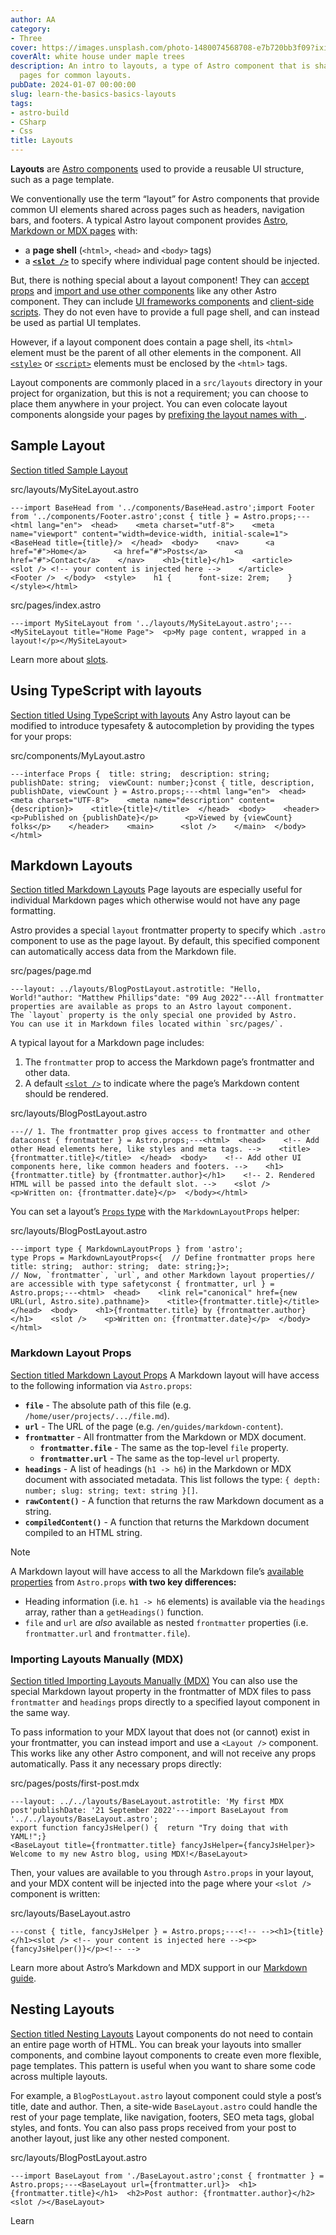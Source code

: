 ```yaml
---
author: AA
category:
- Three
cover: https://images.unsplash.com/photo-1480074568708-e7b720bb3f09?ixid=M3w2NzEyNTB8MHwxfHNlYXJjaHw2fHxidWlsZGluZyUyMGNvbW1pY3xlbnwwfDB8MXx8MTczMDU1Mjc1N3ww&ixlib=rb-4.0.3&w=1960&h=1102&auto=format&fit=crop&q=60
coverAlt: white house under maple trees
description: An intro to layouts, a type of Astro component that is shared between
  pages for common layouts.
pubDate: 2024-01-07 00:00:00
slug: learn-the-basics-basics-layouts
tags:
- astro-build
- CSharp
- Css
title: Layouts 
---
```


**Layouts** are [Astro components](/en/basics/astro-components/) used to provide a reusable UI structure, such as a page template.


We conventionally use the term “layout” for Astro components that provide common UI elements shared across pages such as headers, navigation bars, and footers. A typical Astro layout component provides [Astro, Markdown or MDX pages](/en/basics/astro-pages/) with:


* a **page shell** (`<html>`, `<head>` and `<body>` tags)
* a [**`<slot />`**](/en/basics/astro-components/#slots) to specify where individual page content should be injected.


But, there is nothing special about a layout component! They can [accept props](/en/basics/astro-components/#component-props) and [import and use other components](/en/basics/astro-components/#component-structure) like any other Astro component. They can include [UI frameworks components](/en/guides/framework-components/) and [client\-side scripts](/en/guides/client-side-scripts/). They do not even have to provide a full page shell, and can instead be used as partial UI templates.


However, if a layout component does contain a page shell, its `<html>` element must be the parent of all other elements in the component. All [`<style>`](/en/guides/styling/#styling-in-astro) or [`<script>`](/en/guides/client-side-scripts/#using-script-in-astro) elements must be enclosed by the `<html>` tags.


Layout components are commonly placed in a `src/layouts` directory in your project for organization, but this is not a requirement; you can choose to place them anywhere in your project. You can even colocate layout components alongside your pages by [prefixing the layout names with `_`](/en/guides/routing/#excluding-pages).


Sample Layout
-------------

[Section titled Sample Layout](#sample-layout)


src/layouts/MySiteLayout.astro


```
---import BaseHead from '../components/BaseHead.astro';import Footer from '../components/Footer.astro';const { title } = Astro.props;---<html lang="en">  <head>    <meta charset="utf-8">    <meta name="viewport" content="width=device-width, initial-scale=1">    <BaseHead title={title}/>  </head>  <body>    <nav>      <a href="#">Home</a>      <a href="#">Posts</a>      <a href="#">Contact</a>    </nav>    <h1>{title}</h1>    <article>      <slot /> <!-- your content is injected here -->    </article>    <Footer />  </body>  <style>    h1 {      font-size: 2rem;    }  </style></html>
```



src/pages/index.astro


```
---import MySiteLayout from '../layouts/MySiteLayout.astro';---<MySiteLayout title="Home Page">  <p>My page content, wrapped in a layout!</p></MySiteLayout>
```



Learn more about [slots](/en/basics/astro-components/#slots).

Using TypeScript with layouts
-----------------------------

[Section titled Using TypeScript with layouts](#using-typescript-with-layouts)
Any Astro layout can be modified to introduce typesafety \& autocompletion by providing the types for your props:




src/components/MyLayout.astro


```
---interface Props {  title: string;  description: string;  publishDate: string;  viewCount: number;}const { title, description, publishDate, viewCount } = Astro.props;---<html lang="en">  <head>    <meta charset="UTF-8">    <meta name="description" content={description}>    <title>{title}</title>  </head>  <body>    <header>      <p>Published on {publishDate}</p>      <p>Viewed by {viewCount} folks</p>    </header>    <main>      <slot />    </main>  </body></html>
```

Markdown Layouts
----------------

[Section titled Markdown Layouts](#markdown-layouts)
Page layouts are especially useful for individual Markdown pages which otherwise would not have any page formatting.


Astro provides a special `layout` frontmatter property to specify which `.astro` component to use as the page layout. By default, this specified component can automatically access data from the Markdown file.




src/pages/page.md


```
---layout: ../layouts/BlogPostLayout.astrotitle: "Hello, World!"author: "Matthew Phillips"date: "09 Aug 2022"---All frontmatter properties are available as props to an Astro layout component.
The `layout` property is the only special one provided by Astro.
You can use it in Markdown files located within `src/pages/`.
```

A typical layout for a Markdown page includes:


1. The `frontmatter` prop to access the Markdown page’s frontmatter and other data.
2. A default [`<slot />`](/en/basics/astro-components/#slots) to indicate where the page’s Markdown content should be rendered.




src/layouts/BlogPostLayout.astro


```
---// 1. The frontmatter prop gives access to frontmatter and other dataconst { frontmatter } = Astro.props;---<html>  <head>    <!-- Add other Head elements here, like styles and meta tags. -->    <title>{frontmatter.title}</title>  </head>  <body>    <!-- Add other UI components here, like common headers and footers. -->    <h1>{frontmatter.title} by {frontmatter.author}</h1>    <!-- 2. Rendered HTML will be passed into the default slot. -->    <slot />    <p>Written on: {frontmatter.date}</p>  </body></html>
```

You can set a layout’s [`Props` type](/en/guides/typescript/#component-props) with the `MarkdownLayoutProps` helper:




src/layouts/BlogPostLayout.astro


```
---import type { MarkdownLayoutProps } from 'astro';
type Props = MarkdownLayoutProps<{  // Define frontmatter props here  title: string;  author: string;  date: string;}>;
// Now, `frontmatter`, `url`, and other Markdown layout properties// are accessible with type safetyconst { frontmatter, url } = Astro.props;---<html>  <head>    <link rel="canonical" href={new URL(url, Astro.site).pathname}>    <title>{frontmatter.title}</title>  </head>  <body>    <h1>{frontmatter.title} by {frontmatter.author}</h1>    <slot />    <p>Written on: {frontmatter.date}</p>  </body></html>
```

### Markdown Layout Props

[Section titled Markdown Layout Props](#markdown-layout-props)
A Markdown layout will have access to the following information via `Astro.props`:


* **`file`** \- The absolute path of this file (e.g. `/home/user/projects/.../file.md`).
* **`url`** \- The URL of the page (e.g. `/en/guides/markdown-content`).
* **`frontmatter`** \- All frontmatter from the Markdown or MDX document.
	+ **`frontmatter.file`** \- The same as the top\-level `file` property.
	+ **`frontmatter.url`** \- The same as the top\-level `url` property.
* **`headings`** \- A list of headings (`h1 -> h6`) in the Markdown or MDX document with associated metadata. This list follows the type: `{ depth: number; slug: string; text: string }[]`.
* **`rawContent()`** \- A function that returns the raw Markdown document as a string.
* **`compiledContent()`** \- A function that returns the Markdown document compiled to an HTML string.


Note

A Markdown layout will have access to all the Markdown file’s [available properties](/en/guides/markdown-content/#available-properties) from `Astro.props` **with two key differences:**

* Heading information (i.e. `h1 -> h6` elements) is available via the `headings` array, rather than a `getHeadings()` function.
* `file` and `url` are *also* available as nested `frontmatter` properties (i.e. `frontmatter.url` and `frontmatter.file`).

### Importing Layouts Manually (MDX)

[Section titled Importing Layouts Manually (MDX)](#importing-layouts-manually-mdx)
You can also use the special Markdown layout property in the frontmatter of MDX files to pass `frontmatter` and `headings` props directly to a specified layout component in the same way.


To pass information to your MDX layout that does not (or cannot) exist in your frontmatter, you can instead import and use a `<Layout />` component. This works like any other Astro component, and will not receive any props automatically. Pass it any necessary props directly:




src/pages/posts/first\-post.mdx


```
---layout: ../../layouts/BaseLayout.astrotitle: 'My first MDX post'publishDate: '21 September 2022'---import BaseLayout from '../../layouts/BaseLayout.astro';
export function fancyJsHelper() {  return "Try doing that with YAML!";}
<BaseLayout title={frontmatter.title} fancyJsHelper={fancyJsHelper}>  Welcome to my new Astro blog, using MDX!</BaseLayout>
```

Then, your values are available to you through `Astro.props` in your layout, and your MDX content will be injected into the page where your `<slot />` component is written:




src/layouts/BaseLayout.astro


```
---const { title, fancyJsHelper } = Astro.props;---<!-- --><h1>{title}</h1><slot /> <!-- your content is injected here --><p>{fancyJsHelper()}</p><!-- -->
```



Learn more about Astro’s Markdown and MDX support in our [Markdown guide](/en/guides/markdown-content/).

Nesting Layouts
---------------

[Section titled Nesting Layouts](#nesting-layouts)
Layout components do not need to contain an entire page worth of HTML. You can break your layouts into smaller components, and combine layout components to create even more flexible, page templates. This pattern is useful when you want to share some code across multiple layouts.


For example, a `BlogPostLayout.astro` layout component could style a post’s title, date and author. Then, a site\-wide `BaseLayout.astro` could handle the rest of your page template, like navigation, footers, SEO meta tags, global styles, and fonts. You can also pass props received from your post to another layout, just like any other nested component.




src/layouts/BlogPostLayout.astro


```
---import BaseLayout from './BaseLayout.astro';const { frontmatter } = Astro.props;---<BaseLayout url={frontmatter.url}>  <h1>{frontmatter.title}</h1>  <h2>Post author: {frontmatter.author}</h2>  <slot /></BaseLayout>
```

Learn
